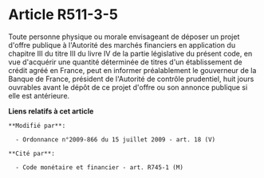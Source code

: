 # Article R511-3-5

Toute personne physique ou morale envisageant de déposer un projet d'offre publique à l'Autorité des marchés financiers en
application du chapitre III du titre III du livre IV de la partie législative du présent code, en vue d'acquérir une quantité
déterminée de titres d'un établissement de crédit agréé en France, peut en informer préalablement le gouverneur de la Banque
de France, président de l'Autorité de contrôle prudentiel, huit jours ouvrables avant le dépôt de ce projet d'offre ou son
annonce publique si elle est antérieure.

**Liens relatifs à cet article**

	**Modifié par**:

	  - Ordonnance n°2009-866 du 15 juillet 2009 - art. 18 (V)

	**Cité par**:

	  - Code monétaire et financier - art. R745-1 (M)
